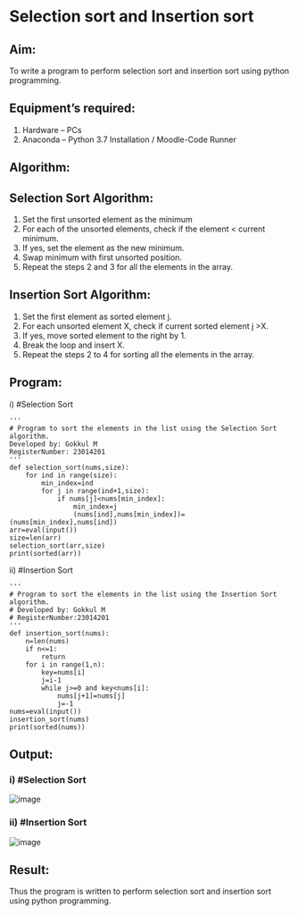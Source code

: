 # Selection sort and Insertion sort
## Aim:
To write a program to perform selection sort and insertion sort using python programming.
## Equipment’s required:
1.	Hardware – PCs
2.	Anaconda – Python 3.7 Installation / Moodle-Code Runner
## Algorithm:
## Selection Sort Algorithm:
1.	Set the first unsorted element as the minimum
2.	For each of the unsorted elements, check if the element < current minimum.
3.	If yes, set the element as the new minimum.
4.	Swap minimum with first unsorted position.
5.	Repeat the steps 2 and 3 for all the elements in the array.
## Insertion Sort Algorithm:
1.	Set the first element as sorted element j.
2.	For each unsorted element X, check if current sorted element j >X.
3.	If yes, move sorted element to the right by 1.
4.	Break the loop and insert X.
5.	Repeat the steps 2 to 4 for sorting all the elements in the array.
## Program:
i)	#Selection Sort
```
''' 
# Program to sort the elements in the list using the Selection Sort algorithm.
Developed by: Gokkul M
RegisterNumber: 23014201
'''
def selection_sort(nums,size):
    for ind in range(size):
        min_index=ind
        for j in range(ind+1,size):
            if nums[j]<nums[min_index]:
                min_index=j
                (nums[ind],nums[min_index])=(nums[min_index],nums[ind])
arr=eval(input())
size=len(arr)
selection_sort(arr,size)
print(sorted(arr))
```
ii)	#Insertion Sort
```
''' 
# Program to sort the elements in the list using the Insertion Sort algorithm.
# Developed by: Gokkul M
# RegisterNumber:23014201 
'''
def insertion_sort(nums):
    n=len(nums)
    if n<=1:
        return
    for i in range(1,n):
        key=nums[i]
        j=i-1
        while j>=0 and key<nums[i]:
            nums[j+1]=nums[j]
            j=-1
nums=eval(input())
insertion_sort(nums)
print(sorted(nums))
```

## Output:
### i)	#Selection Sort
![image](https://github.com/Gokkul-M/Sorting-Algorithm/assets/144870543/41a6589c-101f-45aa-b4ce-4e10d1a36a18)
### ii)	#Insertion Sort
![image](https://github.com/Gokkul-M/Sorting-Algorithm/assets/144870543/6e37f299-2757-4bb7-93b1-6e1a3c232961)

## Result:
Thus the program is written to perform selection sort and insertion sort using python programming.

